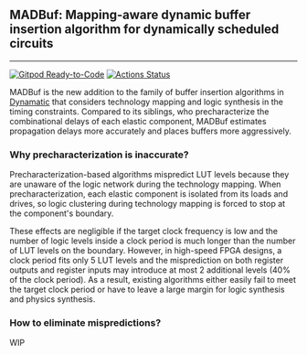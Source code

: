 ## MADBuf: Mapping-aware dynamic buffer insertion algorithm for dynamically scheduled circuits
---

[![Gitpod Ready-to-Code](https://img.shields.io/badge/Gitpod-Ready--to--Code-blue?logo=gitpod)](https://gitpod.io/#https://github.com/Nozidoali/MADBuf.git)
[![Actions Status](https://github.com/Nozidoali/MADBuf/workflows/linux.yml/badge.svg)](https://github.com/Nozidoali/MADBuf/actions)


MADBuf is the new addition to the family of buffer insertion algorithms in [Dynamatic](https://dynamatic.epfl.ch/) that considers technology mapping and logic synthesis in the timing constraints. Compared to its siblings, who precharacterize the combinational delays of each elastic component, MADBuf estimates propagation delays more accurately and places buffers more aggressively.

### Why precharacterization is inaccurate?

Precharacterization-based algorithms mispredict LUT levels because they are unaware of the logic network during the technology mapping. When precharacterization, each elastic component is isolated from its loads and drives, so logic clustering during technology mapping is forced to stop at the component's boundary.

These effects are negligible if the target clock frequency is low and the number of logic levels inside a clock period is much longer than the number of LUT levels on the boundary. However, in high-speed FPGA designs, a clock period fits only 5 LUT levels and the misprediction on both register outputs and register inputs may introduce at most 2 additional levels (40% of the clock period). As a result, existing algorithms either easily fail to meet the target clock period or have to leave a large margin for logic synthesis and physics synthesis.

### How to eliminate mispredictions?

WIP